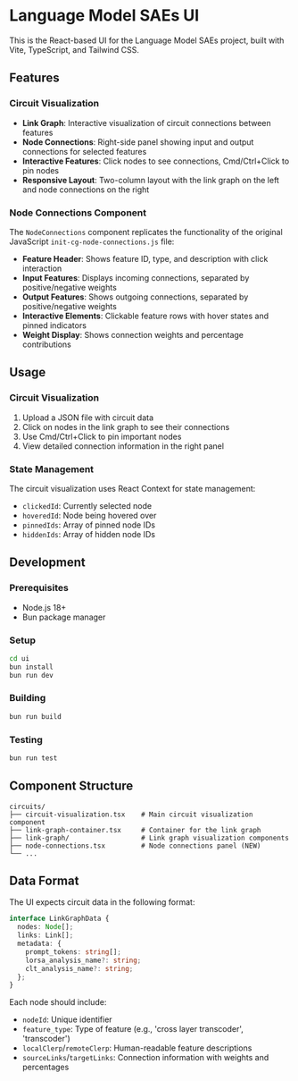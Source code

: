 # Language Model SAEs UI

This is the React-based UI for the Language Model SAEs project, built with Vite, TypeScript, and Tailwind CSS.

## Features

### Circuit Visualization
- **Link Graph**: Interactive visualization of circuit connections between features
- **Node Connections**: Right-side panel showing input and output connections for selected features
- **Interactive Features**: Click nodes to see connections, Cmd/Ctrl+Click to pin nodes
- **Responsive Layout**: Two-column layout with the link graph on the left and node connections on the right

### Node Connections Component
The `NodeConnections` component replicates the functionality of the original JavaScript `init-cg-node-connections.js` file:

- **Feature Header**: Shows feature ID, type, and description with click interaction
- **Input Features**: Displays incoming connections, separated by positive/negative weights
- **Output Features**: Shows outgoing connections, separated by positive/negative weights
- **Interactive Elements**: Clickable feature rows with hover states and pinned indicators
- **Weight Display**: Shows connection weights and percentage contributions

## Usage

### Circuit Visualization
1. Upload a JSON file with circuit data
2. Click on nodes in the link graph to see their connections
3. Use Cmd/Ctrl+Click to pin important nodes
4. View detailed connection information in the right panel

### State Management
The circuit visualization uses React Context for state management:
- `clickedId`: Currently selected node
- `hoveredId`: Node being hovered over
- `pinnedIds`: Array of pinned node IDs
- `hiddenIds`: Array of hidden node IDs

## Development

### Prerequisites
- Node.js 18+
- Bun package manager

### Setup
```bash
cd ui
bun install
bun run dev
```

### Building
```bash
bun run build
```

### Testing
```bash
bun run test
```

## Component Structure

```
circuits/
├── circuit-visualization.tsx    # Main circuit visualization component
├── link-graph-container.tsx     # Container for the link graph
├── link-graph/                  # Link graph visualization components
├── node-connections.tsx         # Node connections panel (NEW)
└── ...
```

## Data Format

The UI expects circuit data in the following format:
```typescript
interface LinkGraphData {
  nodes: Node[];
  links: Link[];
  metadata: {
    prompt_tokens: string[];
    lorsa_analysis_name?: string;
    clt_analysis_name?: string;
  };
}
```

Each node should include:
- `nodeId`: Unique identifier
- `feature_type`: Type of feature (e.g., 'cross layer transcoder', 'transcoder')
- `localClerp`/`remoteClerp`: Human-readable feature descriptions
- `sourceLinks`/`targetLinks`: Connection information with weights and percentages
